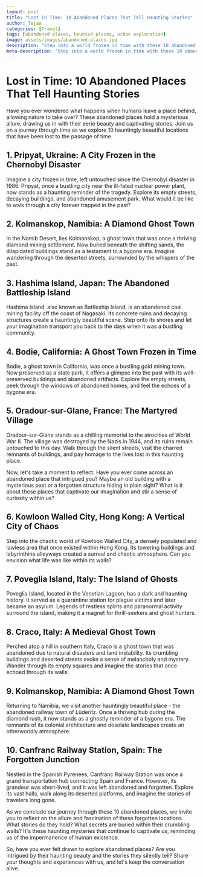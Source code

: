 ```yaml
---
layout: post
title: "Lost in Time: 10 Abandoned Places That Tell Haunting Stories"
author: Tejaa
categories: [Travel]
tags: [abandoned places, haunted places, urban exploration]
image: assets/images/abandoned-places.jpg
description: "Step into a world frozen in time with these 10 abandoned places that reveal captivating and haunting stories. Join us as we explore forgotten cities, crumbling mansions, and eerie structures that have been reclaimed by nature."
meta-description: "Step into a world frozen in time with these 10 abandoned places that reveal captivating and haunting stories. Join us as we explore forgotten cities, crumbling mansions, and eerie structures that have been reclaimed by nature."
---
```


# Lost in Time: 10 Abandoned Places That Tell Haunting Stories

Have you ever wondered what happens when humans leave a place behind, allowing nature to take over? These abandoned places hold a mysterious allure, drawing us in with their eerie beauty and captivating stories. Join us on a journey through time as we explore 10 hauntingly beautiful locations that have been lost to the passage of time.

## 1. Pripyat, Ukraine: A City Frozen in the Chernobyl Disaster

Imagine a city frozen in time, left untouched since the Chernobyl disaster in 1986. Pripyat, once a bustling city near the ill-fated nuclear power plant, now stands as a haunting reminder of the tragedy. Explore its empty streets, decaying buildings, and abandoned amusement park. What would it be like to walk through a city forever trapped in the past?

## 2. Kolmanskop, Namibia: A Diamond Ghost Town

In the Namib Desert, lies Kolmanskop, a ghost town that was once a thriving diamond mining settlement. Now buried beneath the shifting sands, the dilapidated buildings stand as a testament to a bygone era. Imagine wandering through the deserted streets, surrounded by the whispers of the past.

## 3. Hashima Island, Japan: The Abandoned Battleship Island

Hashima Island, also known as Battleship Island, is an abandoned coal mining facility off the coast of Nagasaki. Its concrete ruins and decaying structures create a hauntingly beautiful scene. Step onto its shores and let your imagination transport you back to the days when it was a bustling community.

## 4. Bodie, California: A Ghost Town Frozen in Time

Bodie, a ghost town in California, was once a bustling gold mining town. Now preserved as a state park, it offers a glimpse into the past with its well-preserved buildings and abandoned artifacts. Explore the empty streets, peek through the windows of abandoned homes, and feel the echoes of a bygone era.

## 5. Oradour-sur-Glane, France: The Martyred Village

Oradour-sur-Glane stands as a chilling memorial to the atrocities of World War II. The village was destroyed by the Nazis in 1944, and its ruins remain untouched to this day. Walk through the silent streets, visit the charred remnants of buildings, and pay homage to the lives lost in this haunting place.

Now, let's take a moment to reflect. Have you ever come across an abandoned place that intrigued you? Maybe an old building with a mysterious past or a forgotten structure hiding in plain sight? What is it about these places that captivate our imagination and stir a sense of curiosity within us?

## 6. Kowloon Walled City, Hong Kong: A Vertical City of Chaos

Step into the chaotic world of Kowloon Walled City, a densely populated and lawless area that once existed within Hong Kong. Its towering buildings and labyrinthine alleyways created a surreal and chaotic atmosphere. Can you envision what life was like within its walls?

## 7. Poveglia Island, Italy: The Island of Ghosts

Poveglia Island, located in the Venetian Lagoon, has a dark and haunting history. It served as a quarantine station for plague victims and later became an asylum. Legends of restless spirits and paranormal activity surround the island, making it a magnet for thrill-seekers and ghost hunters.

## 8. Craco, Italy: A Medieval Ghost Town

Perched atop a hill in southern Italy, Craco is a ghost town that was abandoned due to natural disasters and land instability. Its crumbling buildings and deserted streets evoke a sense of melancholy and mystery. Wander through its empty squares and imagine the stories that once echoed through its walls.

## 9. Kolmanskop, Namibia: A Diamond Ghost Town

Returning to Namibia, we visit another hauntingly beautiful place - the abandoned railway town of Lüderitz. Once a thriving hub during the diamond rush, it now stands as a ghostly reminder of a bygone era. The remnants of its colonial architecture and desolate landscapes create an otherworldly atmosphere.

## 10. Canfranc Railway Station, Spain: The Forgotten Junction

Nestled in the Spanish Pyrenees, Canfranc Railway Station was once a grand transportation hub connecting Spain and France. However, its grandeur was short-lived, and it was left abandoned and forgotten. Explore its vast halls, walk along its deserted platforms, and imagine the stories of travelers long gone.

As we conclude our journey through these 10 abandoned places, we invite you to reflect on the allure and fascination of these forgotten locations. What stories do they hold? What secrets are buried within their crumbling walls? It's these haunting mysteries that continue to captivate us, reminding us of the impermanence of human existence.

So, have you ever felt drawn to explore abandoned places? Are you intrigued by their haunting beauty and the stories they silently tell? Share your thoughts and experiences with us, and let's keep the conversation alive.
